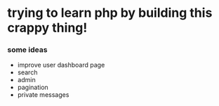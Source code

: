 # trying to learn php by building this crappy thing!

### some ideas
* improve user dashboard page
* search
* admin
* pagination
* private messages